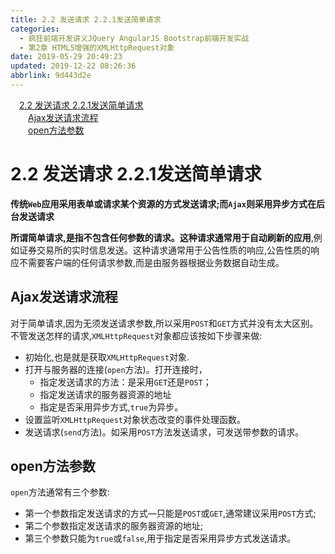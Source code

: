 ```yaml
---
title: 2.2 发送请求 2.2.1发送简单请求
categories: 
  - 疯狂前端开发讲义JQuery AngularJS Bootstrap前端开发实战
  - 第2章 HTML5增强的XMLHttpRequest对象
date: 2019-05-29 20:49:23
updated: 2019-12-22 08:26:36
abbrlink: 9d443d2e
---
```

<div id='my_toc'><a href="/JavaReadingNotes/9d443d2e/#2-2-发送请求-2-2-1发送简单请求" class="header_1">2.2 发送请求 2.2.1发送简单请求</a><br><a href="/JavaReadingNotes/9d443d2e/#Ajax发送请求流程" class="header_2">Ajax发送请求流程</a><br><a href="/JavaReadingNotes/9d443d2e/#open方法参数" class="header_2">open方法参数</a><br></div>
<style>.header_1{margin-left: 1em;}.header_2{margin-left: 2em;}.header_3{margin-left: 3em;}.header_4{margin-left: 4em;}.header_5{margin-left: 5em;}.header_6{margin-left: 6em;}</style>
<!--more-->
<script>if (navigator.platform.search('arm')==-1){document.getElementById('my_toc').style.display = 'none';}var e,p = document.getElementsByTagName('p');while (p.length>0) {e = p[0];e.parentElement.removeChild(e);}</script>

<!--end-->
# 2.2 发送请求 2.2.1发送简单请求 #

**传统`Web`应用采用表单或请求某个资源的方式发送请求;而`Ajax`则采用异步方式在后台发送请求**

**所谓简单请求,是指不包含任何参数的请求。这种请求通常用于自动刷新的应用**,例如证券交易所的实时信息发送。这种请求通常用于公告性质的响应,公告性质的响应不需要客户端的任何请求参数,而是由服务器根据业务数据自动生成。

## Ajax发送请求流程 ##
对于简单请求,因为无须发送请求参数,所以采用`POST`和`GET`方式并没有太大区别。不管发送怎样的请求,`XMLHttpRequest`对象都应该按如下步骤来做:
- 初始化,也是就是获取`XMLHttpRequest`对象.
- 打开与服务器的连接(`open`方法)。打开连接时，
    - 指定发送请求的方法：是采用`GET`还是`POST`；
    - 指定发送请求的服务器资源的地址
    - 指定是否采用异步方式,`true`为异步。
- 设置监听`XMLHttpRequest`对象状态改变的事件处理函数。
- 发送请求(`send`方法)。如采用`POST`方法发送请求，可发送带参数的请求。

## open方法参数 ##
`open`方法通常有三个参数:
- 第一个参数指定发送请求的方式—只能是`POST`或`GET`,通常建议采用`POST`方式;
- 第二个参数指定发送请求的服务器资源的地址;
- 第三个参数只能为`true`或`false`,用于指定是否采用异步方式发送请求。
